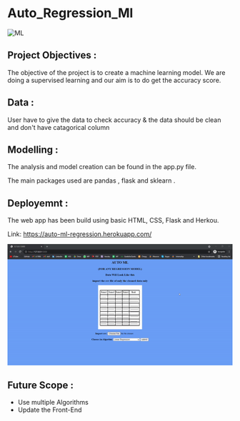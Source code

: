 # Auto_Regression_Ml


![ML](https://img.shields.io/badge/ML-Regression-blue.svg) 

## Project Objectives :
The objective of the project is to create a machine learning model. We are doing a supervised learning and our aim is to do get the accuracy score.

## Data :
User have to give the data to check accuracy & the data should be clean and don't have catagorical column 


## Modelling :
The analysis and model creation can be found in the app.py file. 

The main packages used are pandas , flask and sklearn .  

## Deployemnt :
The web app has been build using basic HTML, CSS, Flask and Herkou.

Link: https://auto-ml-regression.herokuapp.com/



![ML](Screenshot/GIF.gif)
## Future Scope :
* Use multiple Algorithms
* Update the Front-End 
